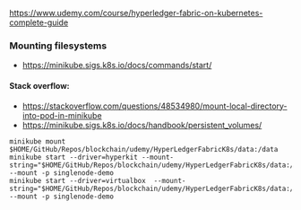 https://www.udemy.com/course/hyperledger-fabric-on-kubernetes-complete-guide


### Mounting filesystems

- https://minikube.sigs.k8s.io/docs/commands/start/

#### Stack overflow:
- https://stackoverflow.com/questions/48534980/mount-local-directory-into-pod-in-minikube
- https://minikube.sigs.k8s.io/docs/handbook/persistent_volumes/


```
minikube mount $HOME/GitHub/Repos/blockchain/udemy/HyperLedgerFabricK8s/data:/data
minikube start --driver=hyperkit --mount-string="$HOME/GitHub/Repos/blockchain/udemy/HyperLedgerFabricK8s/data:/data" --mount -p singlenode-demo
minikube start --driver=virtualbox  --mount-string="$HOME/GitHub/Repos/blockchain/udemy/HyperLedgerFabricK8s/data:/data" --mount -p singlenode-demo
```